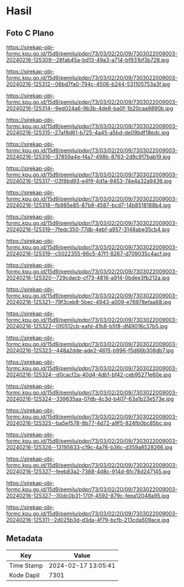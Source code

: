 # Hasil

## Foto C Plano

https://sirekap-obj-formc.kpu.go.id/15d9/pemilu/pdpr/73/03/02/20/09/7303022009003-20240216-125309--28fab45a-bd13-49a3-a714-bf931bf3b728.jpg

https://sirekap-obj-formc.kpu.go.id/15d9/pemilu/pdpr/73/03/02/20/09/7303022009003-20240216-125312--06bd7fa0-794c-4506-b244-531105753a3f.jpg

https://sirekap-obj-formc.kpu.go.id/15d9/pemilu/pdpr/73/03/02/20/09/7303022009003-20240216-125314--9ed024a6-9b3b-4de8-ba0f-1b20caa9890b.jpg

https://sirekap-obj-formc.kpu.go.id/15d9/pemilu/pdpr/73/03/02/20/09/7303022009003-20240216-125315--27af8d61-b725-4a45-a5bd-de09bdf18edc.jpg

https://sirekap-obj-formc.kpu.go.id/15d9/pemilu/pdpr/73/03/02/20/09/7303022009003-20240216-125316--37859a4e-f4a7-498b-8763-2d9c917bab19.jpg

https://sirekap-obj-formc.kpu.go.id/15d9/pemilu/pdpr/73/03/02/20/09/7303022009003-20240216-125317--03f8bd93-e4f9-4d1a-9453-74e4a32a9436.jpg

https://sirekap-obj-formc.kpu.go.id/15d9/pemilu/pdpr/73/03/02/20/09/7303022009003-20240216-125318--fb985e85-87b8-4587-bcd7-14b8518188b4.jpg

https://sirekap-obj-formc.kpu.go.id/15d9/pemilu/pdpr/73/03/02/20/09/7303022009003-20240216-125319--7fedc350-77db-4ebf-a957-3148abe35cb4.jpg

https://sirekap-obj-formc.kpu.go.id/15d9/pemilu/pdpr/73/03/02/20/09/7303022009003-20240216-125319--c5022355-66c5-47f1-8267-d709035c4acf.jpg

https://sirekap-obj-formc.kpu.go.id/15d9/pemilu/pdpr/73/03/02/20/09/7303022009003-20240216-125320--729cdacb-cf73-4816-a914-0bdee3fb212a.jpg

https://sirekap-obj-formc.kpu.go.id/15d9/pemilu/pdpr/73/03/02/20/09/7303022009003-20240216-125321--79f3ceb8-5bec-4943-a009-e76978efaa68.jpg

https://sirekap-obj-formc.kpu.go.id/15d9/pemilu/pdpr/73/03/02/20/09/7303022009003-20240216-125322--0f0512cb-eafd-41b8-b5f8-df49016c37b5.jpg

https://sirekap-obj-formc.kpu.go.id/15d9/pemilu/pdpr/73/03/02/20/09/7303022009003-20240216-125323--448a2dde-ade2-4615-b996-f5d66b308db7.jpg

https://sirekap-obj-formc.kpu.go.id/15d9/pemilu/pdpr/73/03/02/20/09/7303022009003-20240216-125324--d0cacf2a-40d4-4db1-bf42-ceb95271e60e.jpg

https://sirekap-obj-formc.kpu.go.id/15d9/pemilu/pdpr/73/03/02/20/09/7303022009003-20240216-125324--339635aa-07db-4c3d-b407-63a1b23e573e.jpg

https://sirekap-obj-formc.kpu.go.id/15d9/pemilu/pdpr/73/03/02/20/09/7303022009003-20240216-125325--ba5e1578-8b77-4d72-a9f5-824fb0bc85bc.jpg

https://sirekap-obj-formc.kpu.go.id/15d9/pemilu/pdpr/73/03/02/20/09/7303022009003-20240216-125326--13195633-c19c-4a78-b36c-d359a8528266.jpg

https://sirekap-obj-formc.kpu.go.id/15d9/pemilu/pdpr/73/03/02/20/09/7303022009003-20240216-125327--feeb83a2-7388-4d8c-914d-6fc78d247145.jpg

https://sirekap-obj-formc.kpu.go.id/15d9/pemilu/pdpr/73/03/02/20/09/7303022009003-20240216-125327--30dc0b31-170f-4592-879c-feea12048a95.jpg

https://sirekap-obj-formc.kpu.go.id/15d9/pemilu/pdpr/73/03/02/20/09/7303022009003-20240216-125311--2d025b3d-d3da-4f79-bcfb-213cda509ace.jpg


## Metadata

| Key        | Value               |
| ---------- | ------------------- |
| Time Stamp | 2024-02-17 13:05:41 |
| Kode Dapil | 7301                |



